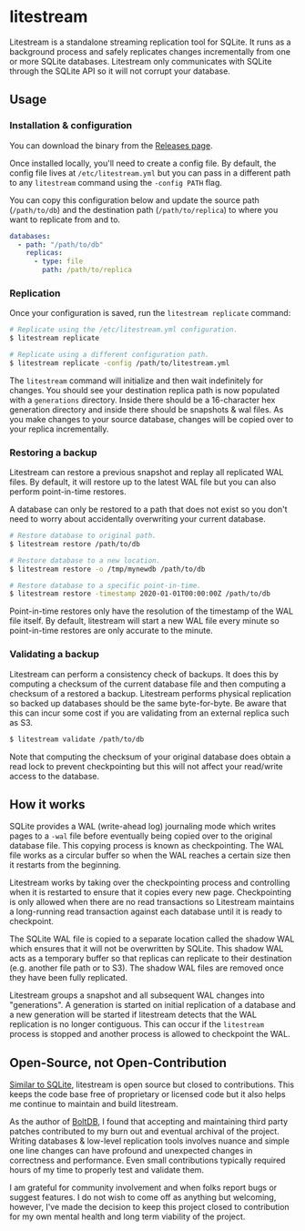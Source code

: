 litestream
==========

Litestream is a standalone streaming replication tool for SQLite. It runs as a
background process and safely replicates changes incrementally from one or more
SQLite databases. Litestream only communicates with SQLite through the SQLite
API so it will not corrupt your database.


## Usage

### Installation & configuration

You can download the binary from the [Releases page](https://github.com/benbjohnson/litestream/releases).

Once installed locally, you'll need to create a config file. By default, the
config file lives at `/etc/litestream.yml` but you can pass in a different
path to any `litestream` command using the `-config PATH` flag.

You can copy this configuration below and update the source path (`/path/to/db`)
and the destination path (`/path/to/replica`) to where you want to replicate
from and to.

```yaml
databases:
  - path: "/path/to/db"
    replicas:
      - type: file
        path: /path/to/replica
```


### Replication

Once your configuration is saved, run the `litestream replicate` command:

```sh
# Replicate using the /etc/litestream.yml configuration.
$ litestream replicate

# Replicate using a different configuration path.
$ litestream replicate -config /path/to/litestream.yml
```

The `litestream` command will initialize and then wait indefinitely for changes.
You should see your destination replica path is now populated with a
`generations` directory. Inside there should be a 16-character hex generation
directory and inside there should be snapshots & wal files. As you make changes
to your source database, changes will be copied over to your replica incrementally.


### Restoring a backup

Litestream can restore a previous snapshot and replay all replicated WAL files.
By default, it will restore up to the latest WAL file but you can also perform
point-in-time restores.

A database can only be restored to a path that does not exist so you don't need
to worry about accidentally overwriting your current database.

```sh
# Restore database to original path.
$ litestream restore /path/to/db

# Restore database to a new location.
$ litestream restore -o /tmp/mynewdb /path/to/db

# Restore database to a specific point-in-time.
$ litestream restore -timestamp 2020-01-01T00:00:00Z /path/to/db
```

Point-in-time restores only have the resolution of the timestamp of the WAL file
itself. By default, litestream will start a new WAL file every minute so
point-in-time restores are only accurate to the minute.


### Validating a backup

Litestream can perform a consistency check of backups. It does this by computing
a checksum of the current database file and then computing a checksum of
a restored a backup. Litestream performs physical replication so backed up
databases should be the same byte-for-byte. Be aware that this can incur some
cost if you are validating from an external replica such as S3.

```sh
$ litestream validate /path/to/db
```

Note that computing the checksum of your original database does obtain a read
lock to prevent checkpointing but this will not affect your read/write access
to the database.


## How it works

SQLite provides a WAL (write-ahead log) journaling mode which writes pages to
a `-wal` file before eventually being copied over to the original database file.
This copying process is known as checkpointing. The WAL file works as a circular
buffer so when the WAL reaches a certain size then it restarts from the beginning.

Litestream works by taking over the checkpointing process and controlling when
it is restarted to ensure that it copies every new page. Checkpointing is only
allowed when there are no read transactions so Litestream maintains a
long-running read transaction against each database until it is ready to
checkpoint.

The SQLite WAL file is copied to a separate location called the shadow WAL which
ensures that it will not be overwritten by SQLite. This shadow WAL acts as a
temporary buffer so that replicas can replicate to their destination (e.g.
another file path or to S3). The shadow WAL files are removed once they have
been fully replicated.

Litestream groups a snapshot and all subsequent WAL changes into "generations".
A generation is started on initial replication of a database and a new
generation will be started if litestream detects that the WAL replication is
no longer contiguous. This can occur if the `litestream` process is stopped and
another process is allowed to checkpoint the WAL.



## Open-Source, not Open-Contribution

[Similar to SQLite](https://www.sqlite.org/copyright.html), litestream is open
source but closed to contributions. This keeps the code base free of proprietary
or licensed code but it also helps me continue to maintain and build litestream.

As the author of [BoltDB](https://github.com/boltdb/bolt), I found that
accepting and maintaining third party patches contributed to my burn out and
eventual archival of the project. Writing databases & low-level replication
tools involves nuance and simple one line changes can have profound and
unexpected changes in correctness and performance. Even small contributions
typically required hours of my time to properly test and validate them.

I am grateful for community involvement and when folks report bugs or suggest
features. I do not wish to come off as anything but welcoming, however, I've
made the decision to keep this project closed to contribution for my own
mental health and long term viability of the project.
